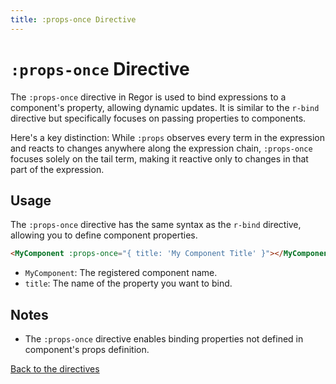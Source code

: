 ```yaml
---
title: :props-once Directive
---
```


# `:props-once` Directive

The `:props-once` directive in Regor is used to bind expressions to a component's property, allowing dynamic updates. It is similar to the `r-bind` directive but specifically focuses on passing properties to components.

Here's a key distinction: While `:props` observes every term in the expression and reacts to changes anywhere along the expression chain, `:props-once` focuses solely on the tail term, making it reactive only to changes in that part of the expression.

## Usage

The `:props-once` directive has the same syntax as the `r-bind` directive, allowing you to define component properties.

```html
<MyComponent :props-once="{ title: 'My Component Title' }"></MyComponent>
```

- `MyComponent`: The registered component name.
- `title`: The name of the property you want to bind.

## Notes

- The `:props-once` directive enables binding properties not defined in component's props definition.

[Back to the directives](directives.md)

